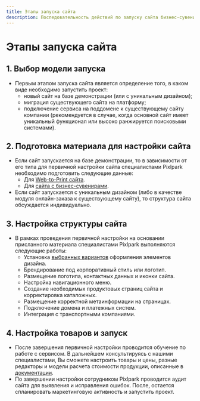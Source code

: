 ```yaml
---
title: Этапы запуска сайта
description: Последовательность действий по запуску сайта бизнес-сувениров или Web-to-Print
---
```


# Этапы запуска сайта

## 1. Выбор модели запуска
* Первым этапом запуска сайта является определение того, в каком виде необходимо запустить проект:
    + новый сайт на базе демонстрации (или с уникальным дизайном);
    + миграция существующего сайта на платформу;
    + подключение сервиса на поддомене к существующему сайту компании (рекомендуется в случае, когда основной сайт имеет уникальный функционал или высоко ранжируется поисковыми системами).

## 2. Подготовка материала для настройки сайта
* Если сайт запускается на базе демонстрации, то в зависимости от его типа для первичной настройки сайта специалистами Pixlpark необходимо подготовить следующие данные:
    + Для [Web-to-Print сайта](/misc/prints-data).
    + Для [сайта с бизнес-сувенирами](/misc/gifts-data).
* Если сайт запускается с уникальным дизайном (либо в качестве модуля онлайн-заказа к существующему сайту), то структура сайта обсуждается индивидуально.

## 3. Настройка структуры сайта
* В рамках проведения первичной настройки на основании присланного материала специалистами Pixlpark выполняются следующие работы:
    + Установка [выбранных вариантов](/dev/design) оформления элементов дизайна.
    + Брендирование под корпоративный стиль или логотип.
    + Размещение логотипа, контактных данных и иконки сайта.
    + Настройка навигационного меню.
    + Создание необходимых продуктовых страниц сайта и корректировка каталожных.
    + Размещение корректной метаинформации на страницах.
    + Подключение домена и платежных систем.
    + Интеграция с транспортными компаниями.

## 4. Настройка товаров и запуск
* После завершения первичной настройки проводится обучение по работе с сервисом. В дальнейшем консультируясь с нашими специалистами, Вы сможете настроить товары и цены, разные редакторы и модели расчета стоимости продукции, описанные в [документации](/calculators/sheet-printing).
* По завершении настройки сотрудником Pixlpark проводится аудит сайта для выявления и исправления ошибок. После, остается спланировать маркетинговую активность и запустить проект.